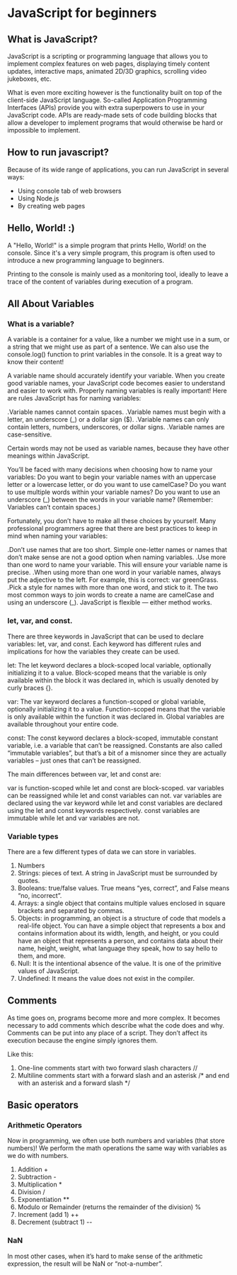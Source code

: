 # JavaScript for beginners

## What is JavaScript?

JavaScript is a scripting or programming language that allows you to implement complex features on web pages, displaying timely content updates, interactive maps, animated 2D/3D graphics, scrolling video jukeboxes, etc.

What is even more exciting however is the functionality built on top of the client-side JavaScript language. So-called Application Programming Interfaces (APIs) provide you with extra superpowers to use in your JavaScript code. APIs are ready-made sets of code building blocks that allow a developer to implement programs that would otherwise be hard or impossible to implement. 

## How to run javascript?

Because of its wide range of applications, you can run JavaScript in several ways:

- Using console tab of web browsers
- Using Node.js
- By creating web pages


## Hello, World! :)


A "Hello, World!" is a simple program that prints Hello, World! on the console. Since it's a very simple program, this program is often used to introduce a new programming language to beginners.

Printing to the console is mainly used as a monitoring tool, ideally to leave a trace of the content of variables during execution of a program.


## All About Variables 

### What is a variable?

A variable is a container for a value, like a number we might use in a sum, or a string that we might use as part of a sentence.
We can also use the console.log() function to print variables in the console. It is a great way to know their content!

A variable name should accurately identify your variable. When you create good variable names, your JavaScript code becomes easier to understand and easier to work with. Properly naming variables is really important! Here are rules JavaScript has for naming variables:

.Variable names cannot contain spaces.
.Variable names must begin with a letter, an underscore (_) or a dollar sign ($).
.Variable names can only contain letters, numbers, underscores, or dollar signs.
.Variable names are case-sensitive.

Certain words may not be used as variable names, because they have other meanings within JavaScript. 

You’ll be faced with many decisions when choosing how to name your variables: 
Do you want to begin your variable names with an uppercase letter or a lowercase letter, or do you want to use camelCase? Do you want to use multiple words within your variable names? Do you want to use an underscore (_) between the words in your variable name? (Remember: Variables can’t contain spaces.)

Fortunately, you don’t have to make all these choices by yourself. Many professional programmers agree that there are best practices to keep in mind when naming your variables:

.Don’t use names that are too short. Simple one-letter names or names that don’t make sense are not a good option when naming variables.
.Use more than one word to name your variable. This will ensure your variable name is precise.
.When using more than one word in your variable names, always put the adjective to the left. For example, this is correct: var greenGrass.
.Pick a style for names with more than one word, and stick to it. The two most common ways to join words to create a name are camelCase and using an underscore (_). JavaScript is flexible — either method works.

### let, var, and const.

There are three keywords in JavaScript that can be used to declare variables: let, var, and const. Each keyword has different rules and implications for how the variables they create can be used.

let: The let keyword declares a block-scoped local variable, optionally initializing it to a value.
Block-scoped means that the variable is only available within the block it was declared in, which is usually denoted by curly braces {}.

var: The var keyword declares a function-scoped or global variable, optionally initializing it to a value.
Function-scoped means that the variable is only available within the function it was declared in. Global variables are available throughout your entire code.

const: The const keyword declares a block-scoped, immutable constant variable, i.e. a variable that can’t be reassigned.
Constants are also called “immutable variables”, but that’s a bit of a misnomer since they are actually variables – just ones that can’t be reassigned.

The main differences between var, let and const are:

var is function-scoped while let and const are block-scoped.
var variables can be reassigned while let and const variables can not.
var variables are declared using the var keyword while let and const variables are declared using the let and const keywords respectively.
const variables are immutable while let and var variables are not.

### Variable types

There are a few different types of data we can store in variables. 

1. Numbers
2. Strings: pieces of text. A string in JavaScript must be surrounded by quotes.
3. Booleans: true/false values. True means “yes, correct”, and False means “no, incorrect”.
4. Arrays: a single object that contains multiple values enclosed in square brackets and separated by commas.
5. Objects: in programming, an object is a structure of code that models a real-life object. You can have a simple object that represents a box and contains information about its width, length, and height, or you could have an object that represents a person, and contains data about their name, height, weight, what language they speak, how to say hello to them, and more.
6. Null: It is the intentional absence of the value. It is one of the primitive values of JavaScript.
7. Undefined: It means the value does not exist in the compiler.

## Comments

As time goes on, programs become more and more complex. It becomes necessary to add comments which describe what the code does and why.
Comments can be put into any place of a script. They don’t affect its execution because the engine simply ignores them.

Like this: 

1. One-line comments start with two forward slash characters //
2. Multiline comments start with a forward slash and an asterisk /* and end with an asterisk and a forward slash */

## Basic operators

### Arithmetic Operators

Now in programming, we often use both numbers and variables (that store numbers)! We perform the math operations the same way with variables as we do with numbers.

1. Addition +
2. Subtraction -
3. Multiplication *
4.	Division /
5. Exponentiation **
6. Modulo or Remainder (returns the remainder of the division) %
7. Increment (add 1) ++
8.	Decrement (subtract 1) --

### NaN

In most other cases, when it’s hard to make sense of the arithmetic expression, the result will be NaN or “not-a-number”.

